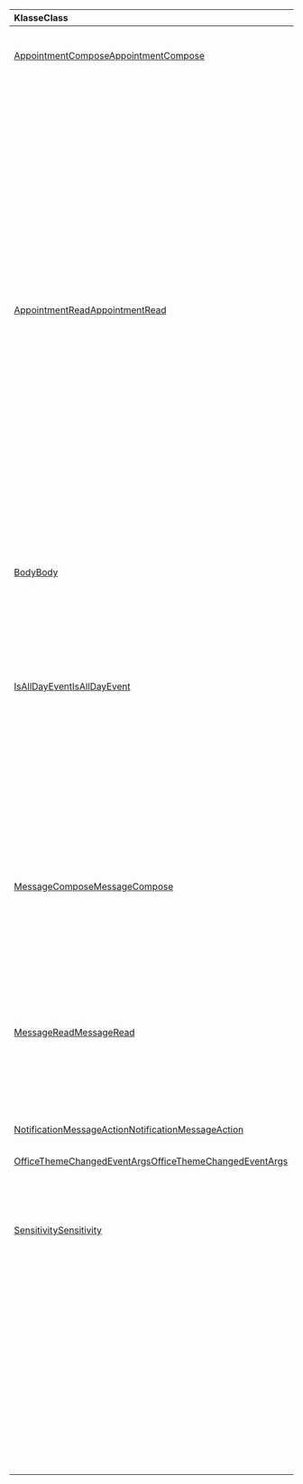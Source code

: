 | <span data-ttu-id="54a96-101">Klasse</span><span class="sxs-lookup"><span data-stu-id="54a96-101">Class</span></span> | <span data-ttu-id="54a96-102">Felder</span><span class="sxs-lookup"><span data-stu-id="54a96-102">Fields</span></span> | <span data-ttu-id="54a96-103">Beschreibung</span><span class="sxs-lookup"><span data-stu-id="54a96-103">Description</span></span> |
|:---|:---|:---|
|[<span data-ttu-id="54a96-104">AppointmentCompose</span><span class="sxs-lookup"><span data-stu-id="54a96-104">AppointmentCompose</span></span>](/javascript/api/outlook/outlook.appointmentcompose)|[<span data-ttu-id="54a96-105">getInitializationContextAsync(callback?: (asyncResult: Office. AsyncResult <string> ) => void)</span><span class="sxs-lookup"><span data-stu-id="54a96-105">getInitializationContextAsync(callback?: (asyncResult: Office.AsyncResult<string>) => void)</span></span>](/javascript/api/outlook/outlook.appointmentcompose#getinitializationcontextasync-callback--asyncresult-)|<span data-ttu-id="54a96-106">Ruft Initialisierungsdaten ab, die übergeben werden, wenn das Add-In durch eine Nachricht mit Aktionen aktiviert wird.</span><span class="sxs-lookup"><span data-stu-id="54a96-106">Gets initialization data passed when the add-in is activated by an actionable message.</span></span>|
||[<span data-ttu-id="54a96-107">getInitializationContextAsync(options: Office. AsyncContextOptions, callback?: (asyncResult: Office. AsyncResult <string> ) => void)</span><span class="sxs-lookup"><span data-stu-id="54a96-107">getInitializationContextAsync(options: Office.AsyncContextOptions, callback?: (asyncResult: Office.AsyncResult<string>) => void)</span></span>](/javascript/api/outlook/outlook.appointmentcompose#getinitializationcontextasync-options--callback--asyncresult-)|<span data-ttu-id="54a96-108">Ruft Initialisierungsdaten ab, die übergeben werden, wenn das Add-In durch eine Nachricht mit Aktionen aktiviert wird.</span><span class="sxs-lookup"><span data-stu-id="54a96-108">Gets initialization data passed when the add-in is activated by an actionable message.</span></span>|
||[<span data-ttu-id="54a96-109">isAllDayEvent</span><span class="sxs-lookup"><span data-stu-id="54a96-109">isAllDayEvent</span></span>](/javascript/api/outlook/outlook.appointmentcompose#isalldayevent)|<span data-ttu-id="54a96-110">Ruft {@link Office. IsAllDayEvent}-Eigenschaft eines Termins.</span><span class="sxs-lookup"><span data-stu-id="54a96-110">Gets or sets the {@link Office.IsAllDayEvent} property of an appointment.</span></span>|
||[<span data-ttu-id="54a96-111">Vertraulichkeit</span><span class="sxs-lookup"><span data-stu-id="54a96-111">sensitivity</span></span>](/javascript/api/outlook/outlook.appointmentcompose#sensitivity)|<span data-ttu-id="54a96-112">Ruft {@link Office. Vertraulichkeit</span><span class="sxs-lookup"><span data-stu-id="54a96-112">Gets or sets the {@link Office.Sensitivity</span></span> | <span data-ttu-id="54a96-113">Vertraulichkeit} eines Termins.</span><span class="sxs-lookup"><span data-stu-id="54a96-113">sensitivity} of an appointment.</span></span>|
||[<span data-ttu-id="54a96-114">sessionData</span><span class="sxs-lookup"><span data-stu-id="54a96-114">sessionData</span></span>](/javascript/api/outlook/outlook.appointmentcompose#sessiondata)|<span data-ttu-id="54a96-115">Verwaltet die {@link Office. SessionData</span><span class="sxs-lookup"><span data-stu-id="54a96-115">Manages the {@link Office.SessionData</span></span> | <span data-ttu-id="54a96-116">SessionData} eines Elements im Verfassenmodus.</span><span class="sxs-lookup"><span data-stu-id="54a96-116">SessionData} of an item in Compose mode.</span></span>|
|[<span data-ttu-id="54a96-117">AppointmentRead</span><span class="sxs-lookup"><span data-stu-id="54a96-117">AppointmentRead</span></span>](/javascript/api/outlook/outlook.appointmentread)|[<span data-ttu-id="54a96-118">getInitializationContextAsync(callback?: (asyncResult: Office. AsyncResult <string> ) => void)</span><span class="sxs-lookup"><span data-stu-id="54a96-118">getInitializationContextAsync(callback?: (asyncResult: Office.AsyncResult<string>) => void)</span></span>](/javascript/api/outlook/outlook.appointmentread#getinitializationcontextasync-callback--asyncresult-)|<span data-ttu-id="54a96-119">Ruft Initialisierungsdaten ab, die übergeben werden, wenn das Add-In {@link https://docs.microsoft.com/outlook/actionable-messages/invoke-add-in-from-actionable-message</span><span class="sxs-lookup"><span data-stu-id="54a96-119">Gets initialization data passed when the add-in is {@link https://docs.microsoft.com/outlook/actionable-messages/invoke-add-in-from-actionable-message</span></span> | <span data-ttu-id="54a96-120">aktiviert durch eine Nachricht mit Aktionen}.</span><span class="sxs-lookup"><span data-stu-id="54a96-120">activated by an actionable message}.</span></span>|
||[<span data-ttu-id="54a96-121">getInitializationContextAsync(options: Office. AsyncContextOptions, callback?: (asyncResult: Office. AsyncResult <string> ) => void)</span><span class="sxs-lookup"><span data-stu-id="54a96-121">getInitializationContextAsync(options: Office.AsyncContextOptions, callback?: (asyncResult: Office.AsyncResult<string>) => void)</span></span>](/javascript/api/outlook/outlook.appointmentread#getinitializationcontextasync-options--callback--asyncresult-)|<span data-ttu-id="54a96-122">Ruft Initialisierungsdaten ab, die übergeben werden, wenn das Add-In {@link https://docs.microsoft.com/outlook/actionable-messages/invoke-add-in-from-actionable-message</span><span class="sxs-lookup"><span data-stu-id="54a96-122">Gets initialization data passed when the add-in is {@link https://docs.microsoft.com/outlook/actionable-messages/invoke-add-in-from-actionable-message</span></span> | <span data-ttu-id="54a96-123">aktiviert durch eine Nachricht mit Aktionen}.</span><span class="sxs-lookup"><span data-stu-id="54a96-123">activated by an actionable message}.</span></span>|
||[<span data-ttu-id="54a96-124">isAllDayEvent</span><span class="sxs-lookup"><span data-stu-id="54a96-124">isAllDayEvent</span></span>](/javascript/api/outlook/outlook.appointmentread#isalldayevent)|<span data-ttu-id="54a96-125">Gibt einen booleschen Wert zurück, der angibt, ob das Ereignis den ganzen Tag ist.</span><span class="sxs-lookup"><span data-stu-id="54a96-125">Returns a boolean value indicating whether the event is all day.</span></span>|
||[<span data-ttu-id="54a96-126">Vertraulichkeit</span><span class="sxs-lookup"><span data-stu-id="54a96-126">sensitivity</span></span>](/javascript/api/outlook/outlook.appointmentread#sensitivity)|<span data-ttu-id="54a96-127">Gibt den Vertraulichkeitswert des Termins an.</span><span class="sxs-lookup"><span data-stu-id="54a96-127">Provides the sensitivity value of the appointment.</span></span>|
|[<span data-ttu-id="54a96-128">Body</span><span class="sxs-lookup"><span data-stu-id="54a96-128">Body</span></span>](/javascript/api/outlook/outlook.body)|[<span data-ttu-id="54a96-129">setSignatureAsync(data: string, callback?: (asyncResult: Office. AsyncResult <void> ) => void)</span><span class="sxs-lookup"><span data-stu-id="54a96-129">setSignatureAsync(data: string, callback?: (asyncResult: Office.AsyncResult<void>) => void)</span></span>](/javascript/api/outlook/outlook.body#setsignatureasync-data--callback--asyncresult-)|<span data-ttu-id="54a96-130">Fügt die Signatur des Elementtexts hinzu oder ersetzt sie.</span><span class="sxs-lookup"><span data-stu-id="54a96-130">Adds or replaces the signature of the item body.</span></span>|
||[<span data-ttu-id="54a96-131">setSignatureAsync(data: string, options: Office. AsyncContextOptions & CoercionTypeOptions, callback?: (asyncResult: Office. AsyncResult <void> ) => void)</span><span class="sxs-lookup"><span data-stu-id="54a96-131">setSignatureAsync(data: string, options: Office.AsyncContextOptions & CoercionTypeOptions, callback?: (asyncResult: Office.AsyncResult<void>) => void)</span></span>](/javascript/api/outlook/outlook.body#setsignatureasync-data--options--callback--asyncresult-)|<span data-ttu-id="54a96-132">Fügt die Signatur des Elementtexts hinzu oder ersetzt sie.</span><span class="sxs-lookup"><span data-stu-id="54a96-132">Adds or replaces the signature of the item body.</span></span>|
|[<span data-ttu-id="54a96-133">IsAllDayEvent</span><span class="sxs-lookup"><span data-stu-id="54a96-133">IsAllDayEvent</span></span>](/javascript/api/outlook/outlook.isalldayevent)|[<span data-ttu-id="54a96-134">getAsync(callback: (asyncResult: Office. AsyncResult <boolean> ) => void)</span><span class="sxs-lookup"><span data-stu-id="54a96-134">getAsync(callback: (asyncResult: Office.AsyncResult<boolean>) => void)</span></span>](/javascript/api/outlook/outlook.isalldayevent#getasync-callback--asyncresult-)|<span data-ttu-id="54a96-135">Ruft den booleschen Wert ab, der angibt, ob das Ereignis den ganzen Tag ist oder nicht.</span><span class="sxs-lookup"><span data-stu-id="54a96-135">Gets the boolean value indicating whether the event is all day or not.</span></span>|
||[<span data-ttu-id="54a96-136">getAsync(options: Office. AsyncContextOptions, callback: (asyncResult: Office. AsyncResult <boolean> ) => void)</span><span class="sxs-lookup"><span data-stu-id="54a96-136">getAsync(options: Office.AsyncContextOptions, callback: (asyncResult: Office.AsyncResult<boolean>) => void)</span></span>](/javascript/api/outlook/outlook.isalldayevent#getasync-options--callback--asyncresult-)|<span data-ttu-id="54a96-137">Ruft den booleschen Wert ab, der angibt, ob das Ereignis den ganzen Tag ist oder nicht.</span><span class="sxs-lookup"><span data-stu-id="54a96-137">Gets the boolean value indicating whether the event is all day or not.</span></span>|
||[<span data-ttu-id="54a96-138">setAsync(isAllDayEvent: boolean, callback?: (asyncResult: Office. AsyncResult <void> ) => void)</span><span class="sxs-lookup"><span data-stu-id="54a96-138">setAsync(isAllDayEvent: boolean, callback?: (asyncResult: Office.AsyncResult<void>) => void)</span></span>](/javascript/api/outlook/outlook.isalldayevent#setasync-isalldayevent--callback--asyncresult-)|<span data-ttu-id="54a96-139">Legt den ganztägigen Ereignisstatus eines Termins fest.</span><span class="sxs-lookup"><span data-stu-id="54a96-139">Sets the all-day event status of an appointment.</span></span>|
||[<span data-ttu-id="54a96-140">setAsync(isAllDayEvent: boolean, options: Office. AsyncContextOptions, callback?: (asyncResult: Office. AsyncResult <void> ) => void)</span><span class="sxs-lookup"><span data-stu-id="54a96-140">setAsync(isAllDayEvent: boolean, options: Office.AsyncContextOptions, callback?: (asyncResult: Office.AsyncResult<void>) => void)</span></span>](/javascript/api/outlook/outlook.isalldayevent#setasync-isalldayevent--options--callback--asyncresult-)|<span data-ttu-id="54a96-141">Legt den ganztägigen Ereignisstatus eines Termins fest.</span><span class="sxs-lookup"><span data-stu-id="54a96-141">Sets the all-day event status of an appointment.</span></span>|
|[<span data-ttu-id="54a96-142">MessageCompose</span><span class="sxs-lookup"><span data-stu-id="54a96-142">MessageCompose</span></span>](/javascript/api/outlook/outlook.messagecompose)|[<span data-ttu-id="54a96-143">getInitializationContextAsync(callback?: (asyncResult: Office. AsyncResult <string> ) => void)</span><span class="sxs-lookup"><span data-stu-id="54a96-143">getInitializationContextAsync(callback?: (asyncResult: Office.AsyncResult<string>) => void)</span></span>](/javascript/api/outlook/outlook.messagecompose#getinitializationcontextasync-callback--asyncresult-)|<span data-ttu-id="54a96-144">Ruft Initialisierungsdaten ab, die übergeben werden, wenn das Add-In durch eine Nachricht mit Aktionen aktiviert wird.</span><span class="sxs-lookup"><span data-stu-id="54a96-144">Gets initialization data passed when the add-in is activated by an actionable message.</span></span>|
||[<span data-ttu-id="54a96-145">getInitializationContextAsync(options: Office. AsyncContextOptions, callback?: (asyncResult: Office. AsyncResult <string> ) => void)</span><span class="sxs-lookup"><span data-stu-id="54a96-145">getInitializationContextAsync(options: Office.AsyncContextOptions, callback?: (asyncResult: Office.AsyncResult<string>) => void)</span></span>](/javascript/api/outlook/outlook.messagecompose#getinitializationcontextasync-options--callback--asyncresult-)|<span data-ttu-id="54a96-146">Ruft Initialisierungsdaten ab, die übergeben werden, wenn das Add-In durch eine Nachricht mit Aktionen aktiviert wird.</span><span class="sxs-lookup"><span data-stu-id="54a96-146">Gets initialization data passed when the add-in is activated by an actionable message.</span></span>|
||[<span data-ttu-id="54a96-147">sessionData</span><span class="sxs-lookup"><span data-stu-id="54a96-147">sessionData</span></span>](/javascript/api/outlook/outlook.messagecompose#sessiondata)|<span data-ttu-id="54a96-148">Verwaltet die {@link Office. SessionData</span><span class="sxs-lookup"><span data-stu-id="54a96-148">Manages the {@link Office.SessionData</span></span> | <span data-ttu-id="54a96-149">SessionData} eines Elements im Verfassenmodus.</span><span class="sxs-lookup"><span data-stu-id="54a96-149">SessionData} of an item in Compose mode.</span></span>|
|[<span data-ttu-id="54a96-150">MessageRead</span><span class="sxs-lookup"><span data-stu-id="54a96-150">MessageRead</span></span>](/javascript/api/outlook/outlook.messageread)|[<span data-ttu-id="54a96-151">getInitializationContextAsync(callback?: (asyncResult: Office. AsyncResult <string> ) => void)</span><span class="sxs-lookup"><span data-stu-id="54a96-151">getInitializationContextAsync(callback?: (asyncResult: Office.AsyncResult<string>) => void)</span></span>](/javascript/api/outlook/outlook.messageread#getinitializationcontextasync-callback--asyncresult-)|<span data-ttu-id="54a96-152">Ruft Initialisierungsdaten ab, die übergeben werden, wenn das Add-In</span><span class="sxs-lookup"><span data-stu-id="54a96-152">Gets initialization data passed when the add-in is</span></span>|
||[<span data-ttu-id="54a96-153">getInitializationContextAsync(options: Office. AsyncContextOptions, callback?: (asyncResult: Office. AsyncResult <string> ) => void)</span><span class="sxs-lookup"><span data-stu-id="54a96-153">getInitializationContextAsync(options: Office.AsyncContextOptions, callback?: (asyncResult: Office.AsyncResult<string>) => void)</span></span>](/javascript/api/outlook/outlook.messageread#getinitializationcontextasync-options--callback--asyncresult-)|<span data-ttu-id="54a96-154">Ruft Initialisierungsdaten ab, die übergeben werden, wenn das Add-In</span><span class="sxs-lookup"><span data-stu-id="54a96-154">Gets initialization data passed when the add-in is</span></span>|
|[<span data-ttu-id="54a96-155">NotificationMessageAction</span><span class="sxs-lookup"><span data-stu-id="54a96-155">NotificationMessageAction</span></span>](/javascript/api/outlook/outlook.notificationmessageaction)|[<span data-ttu-id="54a96-156">contextData</span><span class="sxs-lookup"><span data-stu-id="54a96-156">contextData</span></span>](/javascript/api/outlook/outlook.notificationmessageaction#contextdata)|<span data-ttu-id="54a96-157">Alle JSON-Daten, die die Schaltfläche übergeben muss.</span><span class="sxs-lookup"><span data-stu-id="54a96-157">Any JSON data the button needs to pass on.</span></span>|
|[<span data-ttu-id="54a96-158">OfficeThemeChangedEventArgs</span><span class="sxs-lookup"><span data-stu-id="54a96-158">OfficeThemeChangedEventArgs</span></span>](/javascript/api/outlook/outlook.officethemechangedeventargs)|[<span data-ttu-id="54a96-159">officeTheme</span><span class="sxs-lookup"><span data-stu-id="54a96-159">officeTheme</span></span>](/javascript/api/outlook/outlook.officethemechangedeventargs#officetheme)|<span data-ttu-id="54a96-160">Ruft das aktualisierte Office ab.</span><span class="sxs-lookup"><span data-stu-id="54a96-160">Gets the updated Office theme.</span></span>|
||[<span data-ttu-id="54a96-161">type</span><span class="sxs-lookup"><span data-stu-id="54a96-161">type</span></span>](/javascript/api/outlook/outlook.officethemechangedeventargs#type)|<span data-ttu-id="54a96-162">Ruft den Typ des Ereignisses ab.</span><span class="sxs-lookup"><span data-stu-id="54a96-162">Gets the type of the event.</span></span>|
|[<span data-ttu-id="54a96-163">Sensitivity</span><span class="sxs-lookup"><span data-stu-id="54a96-163">Sensitivity</span></span>](/javascript/api/outlook/outlook.sensitivity)|[<span data-ttu-id="54a96-164">getAsync(callback: (asyncResult: Office. AsyncResult<MailboxEnums.AppointmentSensitivityType>) => void)</span><span class="sxs-lookup"><span data-stu-id="54a96-164">getAsync(callback: (asyncResult: Office.AsyncResult<MailboxEnums.AppointmentSensitivityType>) => void)</span></span>](/javascript/api/outlook/outlook.sensitivity#getasync-callback--asyncresult-)|<span data-ttu-id="54a96-165">Ruft den Wert der Terminsensitivität ab.</span><span class="sxs-lookup"><span data-stu-id="54a96-165">Gets the value of the appointment sensitivity.</span></span>|
||[<span data-ttu-id="54a96-166">getAsync(options: Office. AsyncContextOptions, callback: (asyncResult: Office. AsyncResult<MailboxEnums.AppointmentSensitivityType>) => void)</span><span class="sxs-lookup"><span data-stu-id="54a96-166">getAsync(options: Office.AsyncContextOptions, callback: (asyncResult: Office.AsyncResult<MailboxEnums.AppointmentSensitivityType>) => void)</span></span>](/javascript/api/outlook/outlook.sensitivity#getasync-options--callback--asyncresult-)|<span data-ttu-id="54a96-167">Ruft den Wert der Terminsensitivität ab.</span><span class="sxs-lookup"><span data-stu-id="54a96-167">Gets the value of the appointment sensitivity.</span></span>|
||[<span data-ttu-id="54a96-168">setAsync(sensitivity: MailboxEnums.AppointmentSensitivityType \| string, callback?: (asyncResult: Office. AsyncResult <void> ) => void)</span><span class="sxs-lookup"><span data-stu-id="54a96-168">setAsync(sensitivity: MailboxEnums.AppointmentSensitivityType \| string, callback?: (asyncResult: Office.AsyncResult<void>) => void)</span></span>](/javascript/api/outlook/outlook.sensitivity#setasync-sensitivity--callback--asyncresult-)|<span data-ttu-id="54a96-169">Legt den Wert der Terminsensitivität fest.</span><span class="sxs-lookup"><span data-stu-id="54a96-169">Sets the value of the appointment sensitivity.</span></span>|
||[<span data-ttu-id="54a96-170">setAsync(sensitivity: MailboxEnums.AppointmentSensitivityType \| string, options: Office. AsyncContextOptions, callback?: (asyncResult: Office. AsyncResult <void> ) => void)</span><span class="sxs-lookup"><span data-stu-id="54a96-170">setAsync(sensitivity: MailboxEnums.AppointmentSensitivityType \| string, options: Office.AsyncContextOptions, callback?: (asyncResult: Office.AsyncResult<void>) => void)</span></span>](/javascript/api/outlook/outlook.sensitivity#setasync-sensitivity--options--callback--asyncresult-)|<span data-ttu-id="54a96-171">Legt den Wert der Terminsensitivität fest.</span><span class="sxs-lookup"><span data-stu-id="54a96-171">Sets the value of the appointment sensitivity.</span></span>|
